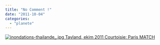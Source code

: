 ```yaml
---
title: "No Comment !"
date: "2011-10-04"
categories: 
  - "planete"
---
```


 [![inondations-thailande_.jpg](/uploads/2011/10/inondations-thailande_.jpg) Tayland, ekim 2011 Courtoisie: Paris MATCH](/uploads/2011/10/inondations-thailande_.jpg "inondations-thailande_.jpg")
